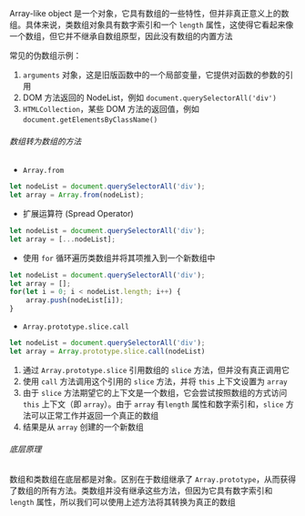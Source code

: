 Array-like object 是一个对象，它具有数组的一些特性，但并非真正意义上的数组。具体来说，类数组对象具有数字索引和一个 `length` 属性，这使得它看起来像一个数组，但它并不继承自数组原型，因此没有数组的内置方法

常见的伪数组示例：

1. `arguments` 对象，这是旧版函数中的一个局部变量，它提供对函数的参数的引用
2. DOM 方法返回的 NodeList，例如 `document.querySelectorAll('div')`
3. `HTMLCollection`，某些 DOM 方法的返回值，例如 `document.getElementsByClassName()`

###### 数组转为数组的方法

- `Array.from`

```JavaScript
let nodeList = document.querySelectorAll('div');
let array = Array.from(nodeList);
```

- 扩展运算符 (Spread Operator)

```JavaScript
let nodeList = document.querySelectorAll('div');
let array = [...nodeList];
```

- 使用 `for` 循环遍历类数组并将其项推入到一个新数组中

```JavaScript
let nodeList = document.querySelectorAll('div');
let array = [];
for(let i = 0; i < nodeList.length; i++) {
    array.push(nodeList[i]);
}
```

* `Array.prototype.slice.call`

```JavaScript
let nodeList = document.querySelectorAll('div');
let array = Array.prototype.slice.call(nodeList)
```

1. 通过 `Array.prototype.slice` 引用数组的 `slice` 方法，但并没有真正调用它
2. 使用 `call` 方法调用这个引用的 `slice` 方法，并将 `this` 上下文设置为 `array`
3. 由于 `slice` 方法期望它的上下文是一个数组，它会尝试按照数组的方式访问 `this` 上下文（即 `array`）。由于 `array` 有`length` 属性和数字索引和，`slice` 方法可以正常工作并返回一个真正的数组
4. 结果是从 `array` 创建的一个新数组

###### 底层原理

数组和类数组在底层都是对象。区别在于数组继承了 `Array.prototype`，从而获得了数组的所有方法。类数组并没有继承这些方法，但因为它具有数字索引和 `length` 属性，所以我们可以使用上述方法将其转换为真正的数组
